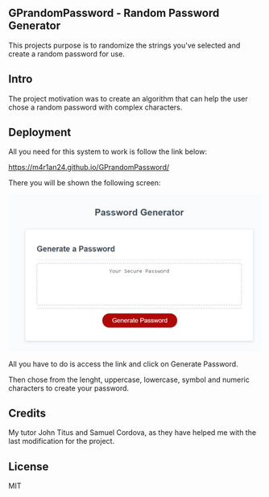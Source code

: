 ## GPrandomPassword - Random Password Generator

This projects purpose is to randomize the strings you've selected and create a random password for use.

## Intro

The project motivation was to create an algorithm that can help the user chose a random password with complex characters.

## Deployment

All you need for this system to work is follow the link below: 

https://m4r1an24.github.io/GPrandomPassword/

There you will be shown the following screen: 

![Alt text](<Screenshot 2023-10-31 220753.png>)

All you have to do is access the link and click on Generate Password.

Then chose from the lenght, uppercase, lowercase, symbol and numeric characters to create your password. 

## Credits

My tutor John Titus and Samuel Cordova, as they have helped me with the last modification for the project.

## License

MIT
